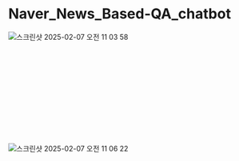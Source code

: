# Naver_News_Based-QA_chatbot
![스크린샷 2025-02-07 오전 11 03 58](https://github.com/user-attachments/assets/900eddfa-67c7-4bca-a03f-85d894064075)
<br><br><br><br><br><br><br><br><br><br><br><br><br>
![스크린샷 2025-02-07 오전 11 06 22](https://github.com/user-attachments/assets/51cc0585-c112-41dd-bce9-98fc73e236f8)
